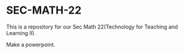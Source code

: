 # SEC-MATH-22

This is a repository for our Sec Math 22(Technology for Teaching and Learning II).

Make a powerpoint.



